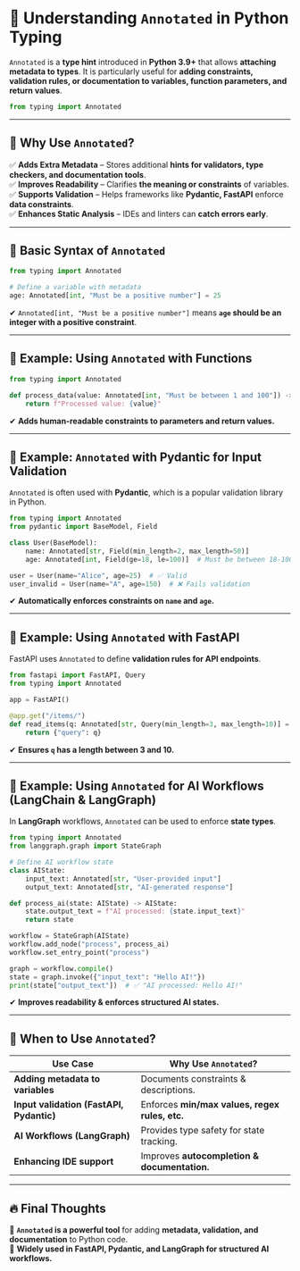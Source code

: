 # **📌 Understanding `Annotated` in Python Typing**
`Annotated` is a **type hint** introduced in **Python 3.9+** that allows **attaching metadata to types**. It is particularly useful for **adding constraints, validation rules, or documentation to variables, function parameters, and return values**.

```python
from typing import Annotated
```
---

## **🚀 Why Use `Annotated`?**
✅ **Adds Extra Metadata** – Stores additional **hints for validators, type checkers, and documentation tools**.  
✅ **Improves Readability** – Clarifies **the meaning or constraints** of variables.  
✅ **Supports Validation** – Helps frameworks like **Pydantic, FastAPI** enforce **data constraints**.  
✅ **Enhances Static Analysis** – IDEs and linters can **catch errors early**.

---

## **📌 Basic Syntax of `Annotated`**
```python
from typing import Annotated

# Define a variable with metadata
age: Annotated[int, "Must be a positive number"] = 25
```
✔ `Annotated[int, "Must be a positive number"]` means **`age` should be an integer with a positive constraint**.

---

## **📌 Example: Using `Annotated` with Functions**
```python
from typing import Annotated

def process_data(value: Annotated[int, "Must be between 1 and 100"]) -> Annotated[str, "Processed Output"]:
    return f"Processed value: {value}"
```
✔ **Adds human-readable constraints to parameters and return values.**

---

## **📌 Example: `Annotated` with Pydantic for Input Validation**
`Annotated` is often used with **Pydantic**, which is a popular validation library in Python.

```python
from typing import Annotated
from pydantic import BaseModel, Field

class User(BaseModel):
    name: Annotated[str, Field(min_length=2, max_length=50)]
    age: Annotated[int, Field(ge=18, le=100)]  # Must be between 18-100

user = User(name="Alice", age=25)  # ✅ Valid
user_invalid = User(name="A", age=150)  # ❌ Fails validation
```
✔ **Automatically enforces constraints on `name` and `age`.**  

---

## **📌 Example: Using `Annotated` with FastAPI**
FastAPI uses `Annotated` to define **validation rules for API endpoints**.

```python
from fastapi import FastAPI, Query
from typing import Annotated

app = FastAPI()

@app.get("/items/")
def read_items(q: Annotated[str, Query(min_length=3, max_length=10)] = "default"):
    return {"query": q}
```
✔ **Ensures `q` has a length between 3 and 10.**

---

## **📌 Example: Using `Annotated` for AI Workflows (LangChain & LangGraph)**
In **LangGraph** workflows, `Annotated` can be used to enforce **state types**.

```python
from typing import Annotated
from langgraph.graph import StateGraph

# Define AI workflow state
class AIState:
    input_text: Annotated[str, "User-provided input"]
    output_text: Annotated[str, "AI-generated response"]

def process_ai(state: AIState) -> AIState:
    state.output_text = f"AI processed: {state.input_text}"
    return state

workflow = StateGraph(AIState)
workflow.add_node("process", process_ai)
workflow.set_entry_point("process")

graph = workflow.compile()
state = graph.invoke({"input_text": "Hello AI!"})
print(state["output_text"])  # ✅ "AI processed: Hello AI!"
```
✔ **Improves readability & enforces structured AI states.**

---

## **🚀 When to Use `Annotated`?**
| **Use Case** | **Why Use `Annotated`?** |
|-------------|------------------|
| **Adding metadata to variables** | Documents constraints & descriptions. |
| **Input validation (FastAPI, Pydantic)** | Enforces **min/max values, regex rules, etc.** |
| **AI Workflows (LangGraph)** | Provides type safety for state tracking. |
| **Enhancing IDE support** | Improves **autocompletion & documentation.** |

---

## **🔥 Final Thoughts**
🚀 **`Annotated` is a powerful tool** for adding **metadata, validation, and documentation** to Python code.  
🚀 **Widely used in FastAPI, Pydantic, and LangGraph for structured AI workflows.**  

